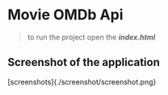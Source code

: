# Movie OMDb Api
> to run the project
> open the ***index.html*** 

## Screenshot of the application
[screenshots]{./screenshot/screenshot.png}
